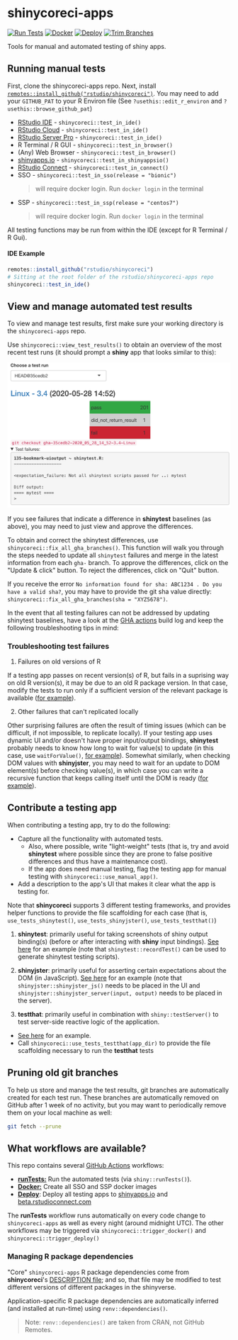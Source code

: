 # shinycoreci-apps

<!-- badges: start -->
[![Run Tests](https://github.com/rstudio/shinycoreci-apps/workflows/runTests/badge.svg?branch=master)](https://github.com/rstudio/shinycoreci-apps/actions?query=workflow%3ArunTests)
[![Docker](https://github.com/rstudio/shinycoreci-apps/workflows/Docker/badge.svg?branch=master)](https://github.com/rstudio/shinycoreci-apps/actions?query=workflow%3ADocker)
[![Deploy](https://github.com/rstudio/shinycoreci-apps/workflows/Deploy/badge.svg?branch=master)](https://github.com/rstudio/shinycoreci-apps/actions?query=workflow%3ADeploy)
[![Trim Branches](https://github.com/rstudio/shinycoreci-apps/workflows/Trim%20Old%20Branches/badge.svg?branch=master)](https://github.com/rstudio/shinycoreci-apps/actions?query=workflow%3ATrim%20Old%20Branches)

<!-- badges: end -->

Tools for manual and automated testing of shiny apps.

## Running manual tests

First, clone the shinycoreci-apps repo. Next, install [`remotes::install_github("rstudio/shinycoreci")`](https://github.com/rstudio/shinycoreci).  You may need to add your `GITHUB_PAT` to your R Environ file (See `?usethis::edit_r_environ` and `?usethis::browse_github_pat`)

* [RStudio IDE](https://rstudio.com/products/rstudio/download/#download) - `shinycoreci::test_in_ide()`
* [RStudio Cloud](http://rstudio.cloud) - `shinycoreci::test_in_ide()`
* [RStudio Server Pro](https://colorado.rstudio.com) - `shinycoreci::test_in_ide()`
* R Terminal / R GUI - `shinycoreci::test_in_browser()`
* (Any) Web Browser - `shinycoreci::test_in_browser()`
* [shinyapps.io](http://shinyapps.io) - `shinycoreci::test_in_shinyappsio()`
* [RStudio Connect](http://beta.rstudioconnect.com) - `shinycoreci::test_in_connect()`
* SSO - `shinycoreci::test_in_sso(release = "bionic")`
  > will require docker login. Run `docker login` in the terminal
* SSP - `shinycoreci::test_in_ssp(release = "centos7")`
  > will require docker login. Run `docker login` in the terminal

All testing functions may be run from within the IDE (except for R Terminal / R Gui).

#### IDE Example

```r
remotes::install_github("rstudio/shinycoreci")
# Sitting at the root folder of the rstudio/shinycoreci-apps repo
shinycoreci::test_in_ide()
```


## View and manage automated test results

To view and manage test results, first make sure your working directory is the `shinycoreci-apps` repo.

Use `shinycoreci::view_test_results()` to obtain an overview of the most recent test runs (it should prompt a **shiny** app that looks similar to this):

<div align="center">
  <img src="README_files/view-test-results.png" />
</div>

If you see failures that indicate a difference in **shinytest** baselines (as above), you may need to just view and approve the differences.

To obtain and correct the shinytest differences, use `shinycoreci::fix_all_gha_branches()`. This function will walk you through the steps needed to update all `shinytest` failures and merge in the latest information from each `gha-` branch.  To approve the differences, click on the "Update & click" button. To reject the differences, click on "Quit" button.

If you receive the error `No information found for sha: ABC1234 . Do you have a valid sha?`, you may have to provide the git sha value directly: `shinycoreci::fix_all_gha_branches(sha = "XYZ5678")`.

In the event that all testing failures can not be addressed by updating shinytest baselines, have a look at the [GHA actions](https://github.com/rstudio/shinycoreci-apps/actions) build log and keep the following troubleshooting tips in mind:

### Troubleshooting test failures

1. Failures on old versions of R

If a testing app passes on recent version(s) of R, but fails in a suprising way on old R version(s), it may be due to an old R package version. In that case, modify the tests to run only if a sufficient version of the relevant package is available ([for example](https://github.com/rstudio/shinycoreci-apps/blob/5691d1f4/apps/145-dt-replacedata/tests/shinytest.R)).

2. Other failures that can't replicated locally

Other surprising failures are often the result of timing issues (which can be difficult, if not impossible, to replicate locally). If your testing app uses dynamic UI and/or doesn't have proper input/output bindings, **shinytest** probably needs to know how long to wait for value(s) to update (in this case, use `waitForValue()`, [for example](https://github.com/rstudio/shinycoreci-apps/blob/5691d1f4/apps/021-selectize-plot/tests/shinytest/mytest.R#L10-L11)). Somewhat similarly, when checking DOM values with **shinyjster**, you may need to wait for an update to DOM element(s) before checking value(s), in which case you can write a recursive function that keeps calling itself until the DOM is ready ([for example](https://github.com/rstudio/shinycoreci-apps/blob/5691d1f4/apps/187-navbar-collapse/app.R#L24-L34)).

## Contribute a testing app

When contributing a testing app, try to do the following:

* Capture all the functionality with automated tests.
  * Also, where possible, write "light-weight" tests (that is, try and avoid **shinytest** where possible since they are prone to false positive differences and thus have a maintenance cost).
  * If the app does need manual testing, flag the testing app for manual testing with `shinycoreci::use_manual_app()`.
* Add a description to the app's UI that makes it clear what the app is testing for.

Note that **shinycoreci** supports 3 different testing frameworks, and provides helper functions to provide the file scaffolding for each case (that is, `use_tests_shinytest()`, `use_tests_shinyjster()`, `use_tests_testthat()`)

1. **shinytest**: primarily useful for taking screenshots of shiny output binding(s) (before or after interacting with **shiny** input bindings). [See here](https://github.com/rstudio/shinycoreci-apps/blob/5691d1f/apps/001-hello/tests/shinytest/mytest.R) for an example (note that `shinytest::recordTest()` can be used to generate shinytest testing scripts).

2. **shinyjster**: primarily useful for asserting certain expectations about the DOM (in JavaScript). [See here](https://github.com/rstudio/shinycoreci-apps/blob/5691d1f/apps/001-hello/app.R#L37-L61) for an example (note that `shinyjster::shinyjster_js()` needs to be placed in the UI and `shinyjster::shinyjster_server(input, output)` needs to be placed in the server).

3. **testthat**: primarily useful in combination with `shiny::testServer()` to test server-side reactive logic of the application.
  * [See here](https://github.com/rstudio/shinycoreci-apps/blob/5691d1f4/apps/001-hello/tests/testthat/tests.R#L4) for an example.
  * Call `shinycoreci::use_tests_testthat(app_dir)` to provide the file scaffolding necessary to run the **testthat** tests


## Pruning old git branches

To help us store and manage the test results, git branches are automatically created for each test run. These branches are automatically removed on GitHub after 1 week of no activity, but you may want to periodically remove them on your local machine as well:

```bash
git fetch --prune
```

## What workflows are available?

This repo contains several [GitHub Actions](https://github.com/features/actions) workflows:

* [**runTests:**](https://github.com/rstudio/shinycoreci-apps/actions?query=workflow%3ArunTests) Run the automated tests (via `shiny::runTests()`).
* [**Docker:**](https://github.com/rstudio/shinycoreci-apps/actions?query=workflow%3ADocker) Create all SSO and SSP docker images
* [**Deploy**](https://github.com/rstudio/shinycoreci-apps/actions?query=workflow%3ADeploy): Deploy all testing apps to [shinyapps.io](shinyapps.io) and [beta.rstudioconnect.com](https://beta.rstudioconnect.com)

The **runTests** workflow runs automatically on every code change to `shinycoreci-apps` as well as every night (around midnight UTC). The other workflows may be triggered via `shinycoreci::trigger_docker()` and `shinycoreci::trigger_deploy()`

### Managing R package dependencies

"Core" `shinycoreci-apps` R package dependencies come from **shinycoreci**'s [DESCRIPTION file](https://github.com/rstudio/shinycoreci/blob/master/DESCRIPTION); and so, that file may be modified to test different versions of different packages in the shinyverse.

Application-specific R package dependencies are automatically inferred (and installed at run-time) using `renv::dependencies()`.

> Note: `renv::dependencies()` are taken from CRAN, not GitHub Remotes.
